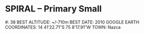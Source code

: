 # SPIRAL – Primary Small

#: 38
BEST ALTITUDE: +/-710m
BEST DATE: 2010
GOOGLE EARTH COORDINATES: 14 41’22.71″S 75 8’17.91″W
TOWN: Nazca